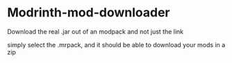 # Modrinth-mod-downloader
Download the real .jar out of an modpack and not just the link

simply select the .mrpack, and it should be able to download your mods in a zip
